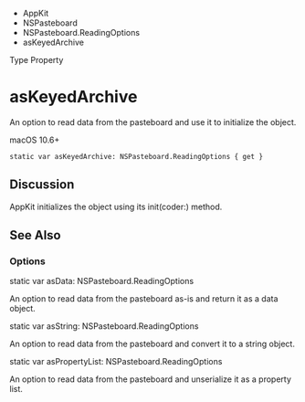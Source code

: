 

- AppKit
- NSPasteboard
- NSPasteboard.ReadingOptions
-  asKeyedArchive 

Type Property

# asKeyedArchive

An option to read data from the pasteboard and use it to initialize the object.

macOS 10.6+

``` source
static var asKeyedArchive: NSPasteboard.ReadingOptions { get }
```

## Discussion

AppKit initializes the object using its init(coder:) method.

## See Also

### Options

static var asData: NSPasteboard.ReadingOptions

An option to read data from the pasteboard as-is and return it as a data object.

static var asString: NSPasteboard.ReadingOptions

An option to read data from the pasteboard and convert it to a string object.

static var asPropertyList: NSPasteboard.ReadingOptions

An option to read data from the pasteboard and unserialize it as a property list.


